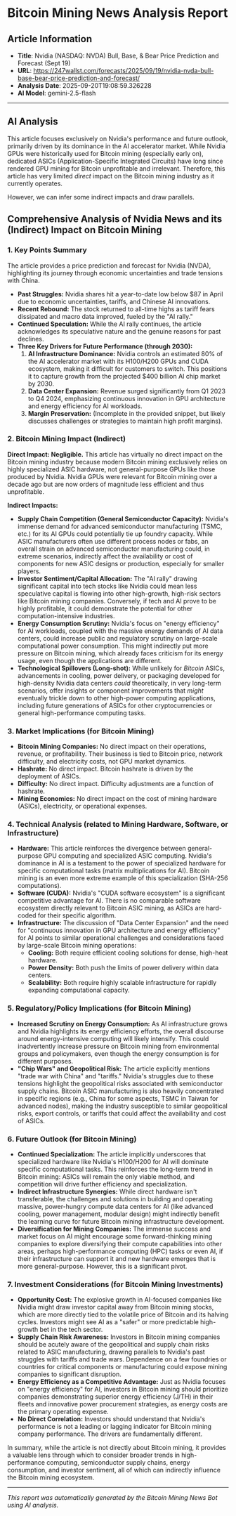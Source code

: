 # Bitcoin Mining News Analysis Report

## Article Information
- **Title**: Nvidia (NASDAQ: NVDA) Bull, Base, & Bear Price Prediction and Forecast (Sept 19)
- **URL**: https://247wallst.com/forecasts/2025/09/19/nvidia-nvda-bull-base-bear-price-prediction-and-forecast/
- **Analysis Date**: 2025-09-20T19:08:59.326228
- **AI Model**: gemini-2.5-flash

---

## AI Analysis

This article focuses exclusively on Nvidia's performance and future outlook, primarily driven by its dominance in the AI accelerator market. While Nvidia GPUs were historically used for Bitcoin mining (especially early on), dedicated ASICs (Application-Specific Integrated Circuits) have long since rendered GPU mining for Bitcoin unprofitable and irrelevant. Therefore, this article has very limited *direct* impact on the Bitcoin mining industry as it currently operates.

However, we can infer some indirect impacts and draw parallels.

## Comprehensive Analysis of Nvidia News and its (Indirect) Impact on Bitcoin Mining

### 1. Key Points Summary

The article provides a price prediction and forecast for Nvidia (NVDA), highlighting its journey through economic uncertainties and trade tensions with China.

*   **Past Struggles:** Nvidia shares hit a year-to-date low below $87 in April due to economic uncertainties, tariffs, and Chinese AI innovations.
*   **Recent Rebound:** The stock returned to all-time highs as tariff fears dissipated and macro data improved, fueled by the "AI rally."
*   **Continued Speculation:** While the AI rally continues, the article acknowledges its speculative nature and the genuine reasons for past declines.
*   **Three Key Drivers for Future Performance (through 2030):**
    1.  **AI Infrastructure Dominance:** Nvidia controls an estimated 80% of the AI accelerator market with its H100/H200 GPUs and CUDA ecosystem, making it difficult for customers to switch. This positions it to capture growth from the projected $400 billion AI chip market by 2030.
    2.  **Data Center Expansion:** Revenue surged significantly from Q1 2023 to Q4 2024, emphasizing continuous innovation in GPU architecture and energy efficiency for AI workloads.
    3.  **Margin Preservation:** (Incomplete in the provided snippet, but likely discusses challenges or strategies to maintain high profit margins).

### 2. Bitcoin Mining Impact (Indirect)

**Direct Impact: Negligible.** This article has virtually no direct impact on the Bitcoin mining industry because modern Bitcoin mining exclusively relies on highly specialized ASIC hardware, not general-purpose GPUs like those produced by Nvidia. Nvidia GPUs were relevant for Bitcoin mining over a decade ago but are now orders of magnitude less efficient and thus unprofitable.

**Indirect Impacts:**

*   **Supply Chain Competition (General Semiconductor Capacity):** Nvidia's immense demand for advanced semiconductor manufacturing (TSMC, etc.) for its AI GPUs could potentially tie up foundry capacity. While ASIC manufacturers often use different process nodes or fabs, an overall strain on advanced semiconductor manufacturing could, in extreme scenarios, indirectly affect the availability or cost of components for new ASIC designs or production, especially for smaller players.
*   **Investor Sentiment/Capital Allocation:** The "AI rally" drawing significant capital into tech stocks like Nvidia could mean less speculative capital is flowing into other high-growth, high-risk sectors like Bitcoin mining companies. Conversely, if tech and AI prove to be highly profitable, it could demonstrate the potential for other computation-intensive industries.
*   **Energy Consumption Scrutiny:** Nvidia's focus on "energy efficiency" for AI workloads, coupled with the massive energy demands of AI data centers, could increase public and regulatory scrutiny on large-scale computational power consumption. This might indirectly put more pressure on Bitcoin mining, which already faces criticism for its energy usage, even though the applications are different.
*   **Technological Spillovers (Long-shot):** While unlikely for *Bitcoin* ASICs, advancements in cooling, power delivery, or packaging developed for high-density Nvidia data centers *could* theoretically, in very long-term scenarios, offer insights or component improvements that *might* eventually trickle down to other high-power computing applications, including future generations of ASICs for other cryptocurrencies or general high-performance computing tasks.

### 3. Market Implications (for Bitcoin Mining)

*   **Bitcoin Mining Companies:** No direct impact on their operations, revenue, or profitability. Their business is tied to Bitcoin price, network difficulty, and electricity costs, not GPU market dynamics.
*   **Hashrate:** No direct impact. Bitcoin hashrate is driven by the deployment of ASICs.
*   **Difficulty:** No direct impact. Difficulty adjustments are a function of hashrate.
*   **Mining Economics:** No direct impact on the cost of mining hardware (ASICs), electricity, or operational expenses.

### 4. Technical Analysis (related to Mining Hardware, Software, or Infrastructure)

*   **Hardware:** This article reinforces the divergence between general-purpose GPU computing and specialized ASIC computing. Nvidia's dominance in AI is a testament to the power of specialized hardware for specific computational tasks (matrix multiplications for AI). Bitcoin mining is an even more extreme example of this specialization (SHA-256 computations).
*   **Software (CUDA):** Nvidia's "CUDA software ecosystem" is a significant competitive advantage for AI. There is no comparable software ecosystem directly relevant to Bitcoin ASIC mining, as ASICs are hard-coded for their specific algorithm.
*   **Infrastructure:** The discussion of "Data Center Expansion" and the need for "continuous innovation in GPU architecture and energy efficiency" for AI points to similar operational challenges and considerations faced by large-scale Bitcoin mining operations:
    *   **Cooling:** Both require efficient cooling solutions for dense, high-heat hardware.
    *   **Power Density:** Both push the limits of power delivery within data centers.
    *   **Scalability:** Both require highly scalable infrastructure for rapidly expanding computational capacity.

### 5. Regulatory/Policy Implications (for Bitcoin Mining)

*   **Increased Scrutiny on Energy Consumption:** As AI infrastructure grows and Nvidia highlights its energy efficiency efforts, the overall discourse around energy-intensive computing will likely intensify. This could inadvertently increase pressure on Bitcoin mining from environmental groups and policymakers, even though the energy consumption is for different purposes.
*   **"Chip Wars" and Geopolitical Risk:** The article explicitly mentions "trade war with China" and "tariffs." Nvidia's struggles due to these tensions highlight the geopolitical risks associated with semiconductor supply chains. Bitcoin ASIC manufacturing is also heavily concentrated in specific regions (e.g., China for some aspects, TSMC in Taiwan for advanced nodes), making the industry susceptible to similar geopolitical risks, export controls, or tariffs that could affect the availability and cost of ASICs.

### 6. Future Outlook (for Bitcoin Mining)

*   **Continued Specialization:** The article implicitly underscores that specialized hardware like Nvidia's H100/H200 for AI will dominate specific computational tasks. This reinforces the long-term trend in Bitcoin mining: ASICs will remain the only viable method, and competition will drive further efficiency and specialization.
*   **Indirect Infrastructure Synergies:** While direct hardware isn't transferable, the challenges and solutions in building and operating massive, power-hungry compute data centers for AI (like advanced cooling, power management, modular design) might indirectly benefit the learning curve for future Bitcoin mining infrastructure development.
*   **Diversification for Mining Companies:** The immense success and market focus on AI might encourage some forward-thinking mining companies to explore diversifying their compute capabilities into other areas, perhaps high-performance computing (HPC) tasks or even AI, if their infrastructure can support it and new hardware emerges that is more general-purpose. However, this is a significant pivot.

### 7. Investment Considerations (for Bitcoin Mining Investments)

*   **Opportunity Cost:** The explosive growth in AI-focused companies like Nvidia might draw investor capital away from Bitcoin mining stocks, which are more directly tied to the volatile price of Bitcoin and its halving cycles. Investors might see AI as a "safer" or more predictable high-growth bet in the tech sector.
*   **Supply Chain Risk Awareness:** Investors in Bitcoin mining companies should be acutely aware of the geopolitical and supply chain risks related to ASIC manufacturing, drawing parallels to Nvidia's past struggles with tariffs and trade wars. Dependence on a few foundries or countries for critical components or manufacturing could expose mining companies to significant disruption.
*   **Energy Efficiency as a Competitive Advantage:** Just as Nvidia focuses on "energy efficiency" for AI, investors in Bitcoin mining should prioritize companies demonstrating superior energy efficiency (J/TH) in their fleets and innovative power procurement strategies, as energy costs are the primary operating expense.
*   **No Direct Correlation:** Investors should understand that Nvidia's performance is not a leading or lagging indicator for Bitcoin mining company performance. The drivers are fundamentally different.

In summary, while the article is not directly about Bitcoin mining, it provides a valuable lens through which to consider broader trends in high-performance computing, semiconductor supply chains, energy consumption, and investor sentiment, all of which can indirectly influence the Bitcoin mining ecosystem.

---

*This report was automatically generated by the Bitcoin Mining News Bot using AI analysis.*
